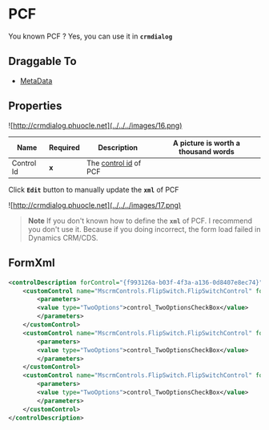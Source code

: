 # PCF

You known PCF ? Yes, you can use it in **```crmdialog```**

## Draggable To

- [MetaData](..)

## Properties

![http://crmdialog.phuocle.net](../../../images/16.png)

|Name|Required|Description|A picture is worth a thousand words
|-|-|-|-|
|Control Id|**x**|The [control id](../../../others/ControlId) of PCF|

Click **```Edit```** button to manually update the **```xml```** of PCF

![http://crmdialog.phuocle.net](../../../images/17.png)

>**Note**
If you don't known how to define the **```xml```** of PCF. I recommend you don't use it. Because if you doing incorrect, the form load failed in Dynamics CRM/CDS.

## FormXml

```xml
<controlDescription forControl="{f993126a-b03f-4f3a-a136-0d8407e8ec74}">
    <customControl name="MscrmControls.FlipSwitch.FlipSwitchControl" formFactor="0">
        <parameters>
        <value type="TwoOptions">control_TwoOptionsCheckBox</value>
        </parameters>
    </customControl>
    <customControl name="MscrmControls.FlipSwitch.FlipSwitchControl" formFactor="1">
        <parameters>
        <value type="TwoOptions">control_TwoOptionsCheckBox</value>
        </parameters>
    </customControl>
    <customControl name="MscrmControls.FlipSwitch.FlipSwitchControl" formFactor="2">
        <parameters>
        <value type="TwoOptions">control_TwoOptionsCheckBox</value>
        </parameters>
    </customControl>
</controlDescription>
```
